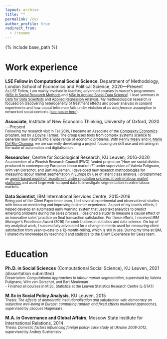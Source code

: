 ```yaml
---
layout: archive
title: ""
permalink: /cv/
author_profile: true
redirect_from:
  - /resume
---
```


{% include base_path %}

Work experience
======
__LSE Fellow in Computational Social Science__, Department of Methodology, London School of Economics and Political Science, 2020—Present
<br>
<span style="font-size:0.8em; line-height: 1.2em; display: block;">As LSE Fellow, I am mainly involved in teaching advanced courses in master's programmes ([MSc in Social Research Methods](https://www.lse.ac.uk/Methodology/Study/MSc-Social-Research-Methods) and [MSc in Applied Social Data Science](https://www.lse.ac.uk/Methodology/Study/MSc-Applied-Social-Data-Science)). I lead seminars in [Data for Data Scientists](https://www.lse.ac.uk/resources/calendar2020-2021/courseGuides/MY/2020_MY472.htm) and [Applied Regression Analysis](https://www.lse.ac.uk/resources/calendar2020-2021/courseGuides/MY/2020_MY452.htm). My methodological research is focused on discovering heterogeneity of treatment effects and power analysis in conjoint experiments and how causal inference fails under violation of _no interference_ assumption in networked social contexts ([see poster here](/portfolio/NetworkInterference/)).</span>

__Associate__, Institute of New Economic Thinking, University of Oxford, 2020—Present
<br>
<span style="font-size:0.8em; line-height: 1.2em; display: block;">Following my research visit in Fall 2019, I became an Associate of the [Complexity Economics](https://www.inet.ox.ac.uk/research/programmes/complexity-economics/) program, led by [J Doyne Farmer](https://www.inet.ox.ac.uk/people/j-doyne-farmer/). The group uses tools from complex systems science to generate new insights into a wide range of economic problems. With [Penny Mealy](https://www.inet.ox.ac.uk/people/penny-mealy/) and [R. Maria Del Rio-Chanona](https://www.inet.ox.ac.uk/people/rita-maria-del-rio-chanona/), we are currently developing a project focusing on skill use and retraining in the wake of automation and digitalisation.</span>

__Researcher__, Centre for Sociological Research, KU Leuven, 2016-2020
<br>
<span style="font-size:0.8em; line-height: 1.2em; display: block;">As a member of a Flemish Research Council (FWO) funded project on “How are social divides produced in contemporary European labour markets?” under supervision of Valeria Pulignano, Wim van Oorschot, and Bart Meuleman, I developed [new research methodologies for measuring labour market segmentation in Europe by use of latent class analysis](/publication/LukacDoerflingerPulignano_2019_SIR/). I programmed an [agent-based model of recruitment under reputation systems at online labour market platforms](/publication/LukacGrow_2020_JCSS) and used large web-scraped data to investigate segmentation in online labour markets.</span>

__Data Scientist__, IBM International Services Centre, 2015-2016
<br>
<span style="font-size:0.8em; line-height: 1.2em; display: block;">Being part of the Client Experience team, I led several experimental and observational studies with focus on monitoring and improving customer experience. As part of my team’s efforts, I helped develop an automated early warning system that used text analytics to predict emerging problems during the sales process. I designed a study to measure a causal effect of an innovative sales’ practice on final transaction satisfaction. For these efforts, I received _IBM Manager’s Excellence Award_ (2016) for contributions in statistics and data science. On top of my analytical work, I successfully advocated for a change in metric used for measuring client satisfaction from year-to-date to a 12-month-rolling, which is still in use. During my time at IBM, I shared my knowledge by teaching R and statistics to the Client Experience for Sales team.</span>

  
Education
======
__Ph.D. in Social Sciences__ (Computational Social Science), KU Leuven, 2021 (dissertation submitted)
<br>
<span style="font-size:0.8em; line-height: 1.2em; display: block;">Dissertation: _Computational approaches to labour market segmentation_, supervised by Valeria Pulignano, Wim van Oorschot, and Bart Meuleman<br>-  Finished all courses in M.Sc. Statistics at the Leuven Statistics Research Centre (L-STAT)</span>

__M.Sc in Social Policy Analysis__, KU Leuven, 2015
<br>
<span style="font-size:0.8em; line-height: 1.2em; display: block;">Thesis: _The effects of democratic institutionalization and satisfaction with democracy on subjective well-being in Europe: comparing random and fixed effects multilevel approaches_, supervised by Jacques Hagenaars</span>

__M.A. in Governance and Global Affairs__, Moscow State Institute for International Relations, 2014
<br>
<span style="font-size:0.8em; line-height: 1.2em; display: block;">Thesis: _Domestic factors influencing foreign policy: case study of Ukraine 2008-2012_, supervised by Andrey Sushentsov</span>

